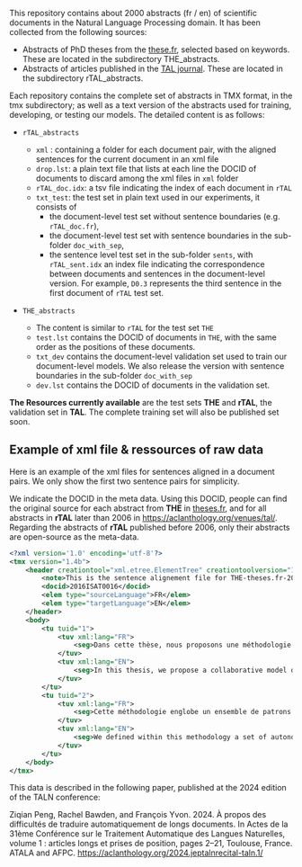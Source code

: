 This repository contains about 2000 abstracts (fr / en) of scientific documents in the Natural Language Processing domain. It has been collected from the following sources:
- Abstracts of PhD theses from the [these.fr](https://these.fr), selected based on keywords. These are located in the subdirectory THE_abstracts.
- Abstracts of articles published in the [TAL journal](https://www.atala.org/revuetal). These are located in the subdirectory rTAL_abstracts. 

Each repository contains the complete set of abstracts in TMX format, in the tmx subdirectory; as well as a text version of the abstracts used for training, developing, or testing our models. The detailed content is as follows: 

- `rTAL_abstracts`
  - `xml` : containing a folder for each document pair, with the aligned sentences for the current document in an xml file
  - `drop.lst`: a plain text file that lists at each line the DOCID of documents to discard among the xml files in `xml` folder
  - `rTAL_doc.idx`: a tsv file indicating the index of each document in `rTAL`
  - `txt_test`: the test set in plain text used in our experiments, it consists of 
    - the document-level test set without sentence boundaries (e.g. `rTAL_doc.fr`), 
    - the document-level test set with sentence boundaries in the sub-folder `doc_with_sep`, 
    - the sentence level test set in the sub-folder `sents`, 
    with `rTAL_sent.idx` an index file indicating the correspondence between documents and sentences in the document-level version.
    For example, `D0.3` represents the third sentence in the first document of `rTAL` test set.

- `THE_abstracts`
  - The content is similar to `rTAL` for the test set `THE`
  - `test.lst` contains the DOCID of documents in `THE`, with the same order as the positions of these documents.
  - `txt_dev` contains the document-level validation set used to train our document-level models. We also release the version with sentence boundaries in the sub-folder `doc_with_sep`
  - `dev.lst` contains the DOCID of documents in the validation set.

**The Resources currently available** are the test sets **THE** and **rTAL**, the validation set in **TAL**. The complete training set will also be published set soon.
  
## Example of xml file & ressources of raw data ##

Here is an example of the xml files for sentences aligned in a document pairs. We only show the first two sentence pairs for simplicity. 

We indicate the DOCID in the meta data. Using this DOCID, people can find the original source for each abstract from **THE** in [theses.fr](https://theses.fr/), and for all abstracts in **rTAL** later than 2006 in https://aclanthology.org/venues/tal/. Regarding the abstracts of **rTAL** published before 2006, only their abstracts are open-source as the meta-data.

```xml
<?xml version='1.0' encoding='utf-8'?>
<tmx version="1.4b">
    <header creationtool="xml.etree.ElementTree" creationtoolversion="1.3.0" datatype="PlainText" segtype="sentence" adminlang="en-us" srclang="FR" o-tmf="XML" creationdate="2023-04-28" creationid="MaTOS">
        <note>This is the sentence alignement file for THE-theses.fr-2016ISAT0016. segId begin by 1, tuid = segId</note>
        <docid>2016ISAT0016</docid>
        <elem type="sourceLanguage">FR</elem>
        <elem type="targetLanguage">EN</elem>
    </header>
    <body>
        <tu tuid="1">
            <tuv xml:lang="FR">
                <seg>Dans cette thèse, nous proposons une méthodologie basée sur les modèles pour gérer la complexité de la conception des systèmes autonomiques cognitifs intégrant des objets connectés.</seg>
            </tuv>
            <tuv xml:lang="EN">
                <seg>In this thesis, we propose a collaborative model driven methodology for designing Autonomic Cognitive IoT systems to deal with IoT design complexity.</seg>
            </tuv>
        </tu>
        <tu tuid="2">
            <tuv xml:lang="FR">
                <seg>Cette méthodologie englobe un ensemble de patrons de conception dont nous avons défini pour modéliser la coordination dynamique des processus autonomiques pour gérer l’évolution des besoins du système, et pour enrichir les systèmes avec des propriétés cognitives qui permettent de comprendre les données et de générer des nouvelles connaissances.</seg>
            </tuv>
            <tuv xml:lang="EN">
                <seg>We defined within this methodology a set of autonomic cognitive design patterns that aim at (1) delineating the dynamic coordination of the autonomic processes to deal with the system's context changeability and requirements evolution at run-time, and (2) adding cognitive abilities to IoT systems to understand big data and generate new insights.</seg>
            </tuv>
        </tu>
    </body>
</tmx>

```

This data is described in the following paper, published at the 2024 edition of the TALN conference: 

Ziqian Peng, Rachel Bawden, and François Yvon. 2024. À propos des difficultés de traduire automatiquement de longs documents. In Actes de la 31ème Conférence sur le Traitement Automatique des Langues Naturelles, volume 1 : articles longs et prises de position, pages 2–21, Toulouse, France. ATALA and AFPC.
https://aclanthology.org/2024.jeptalnrecital-taln.1/





